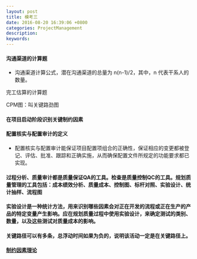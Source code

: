 ```yaml
---
layout: post
title: 模考三
date: 2016-08-20 16:39:06 +0800
categories: ProjectManagement
description: 
keywords: 
---
```


#### 沟通渠道的计算题

- 沟通渠道计算公式，潜在沟通渠道的总量为 n(n-1)/2，其中，n 代表干系人的数量。

完工估算的计算题

CPM图：叫关键路劲图

#### 在项目启动阶段识别关键制约因素

#### 配置核实与配置审计的定义

- 配置核实与配置审计能保证项目配置项组合的正确性，保证相应的变更都被登记、评估、批准、跟踪和正确实施，从而确保配置文件所规定的功能要求都已实现。

#### 过程分析、质量审计都是质量保证QA的工具。检查是质量控制QC的工具。规划质量管理的工具包括：成本绩效分析、质量成本、控制图、标杆对照、实验设计、统计抽样、流程图

#### 实验设计是一种统计方法，用来识别哪些因素会对正在开发的流程或正在生产的产品的特定变量产生影响。应在规划质量过程中使用实验设计，来确定测试的类别、数量，以及这些测试对质量成本的影响。

#### 关键路径可以有多条，总浮动时间如果为负的，说明该活动一定是在关键路径上。

#### [制约因素理论](http://blog.sina.com.cn/s/blog_679942f90102v0vw.html)

